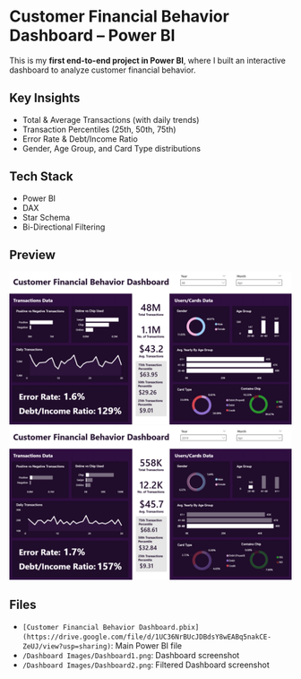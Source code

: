 # Customer Financial Behavior Dashboard – Power BI  

This is my **first end-to-end project in Power BI**, where I built an interactive dashboard to analyze customer financial behavior.  

## Key Insights  
- Total & Average Transactions (with daily trends)  
- Transaction Percentiles (25th, 50th, 75th)  
- Error Rate & Debt/Income Ratio  
- Gender, Age Group, and Card Type distributions  

## Tech Stack  
- Power BI  
- DAX  
- Star Schema  
- Bi-Directional Filtering  

## Preview  
![Dashboard Preview](Dashboard1.png)  
![Dashboard Preview](Dashboard2.png)  

## Files  
- `[Customer Financial Behavior Dashboard.pbix](https://drive.google.com/file/d/1UC36NrBUcJDBdsY8wEABq5nakCE-ZeUJ/view?usp=sharing)`: Main Power BI file 
- `/Dashboard Images/Dashboard1.png`: Dashboard screenshot
- `/Dashboard Images/Dashboard2.png`: Filtered Dashboard screenshot  
